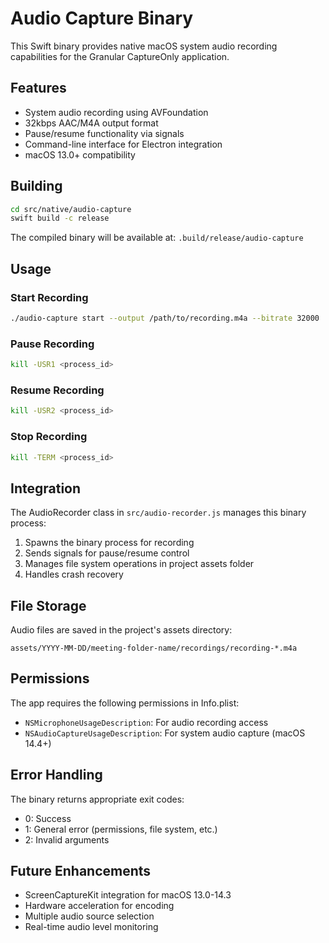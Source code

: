 # Audio Capture Binary

This Swift binary provides native macOS system audio recording capabilities for the Granular CaptureOnly application.

## Features

- System audio recording using AVFoundation
- 32kbps AAC/M4A output format
- Pause/resume functionality via signals
- Command-line interface for Electron integration
- macOS 13.0+ compatibility

## Building

```bash
cd src/native/audio-capture
swift build -c release
```

The compiled binary will be available at:
`.build/release/audio-capture`

## Usage

### Start Recording
```bash
./audio-capture start --output /path/to/recording.m4a --bitrate 32000
```

### Pause Recording
```bash
kill -USR1 <process_id>
```

### Resume Recording
```bash
kill -USR2 <process_id>
```

### Stop Recording
```bash
kill -TERM <process_id>
```

## Integration

The AudioRecorder class in `src/audio-recorder.js` manages this binary process:

1. Spawns the binary process for recording
2. Sends signals for pause/resume control
3. Manages file system operations in project assets folder
4. Handles crash recovery

## File Storage

Audio files are saved in the project's assets directory:
```
assets/YYYY-MM-DD/meeting-folder-name/recordings/recording-*.m4a
```

## Permissions

The app requires the following permissions in Info.plist:
- `NSMicrophoneUsageDescription`: For audio recording access
- `NSAudioCaptureUsageDescription`: For system audio capture (macOS 14.4+)

## Error Handling

The binary returns appropriate exit codes:
- 0: Success
- 1: General error (permissions, file system, etc.)
- 2: Invalid arguments

## Future Enhancements

- ScreenCaptureKit integration for macOS 13.0-14.3
- Hardware acceleration for encoding
- Multiple audio source selection
- Real-time audio level monitoring